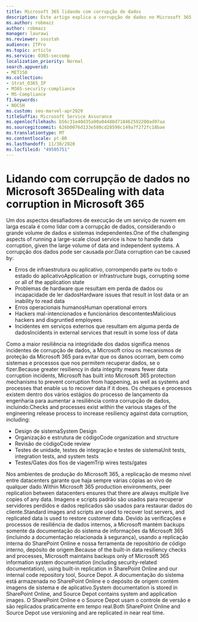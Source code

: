 ```yaml
---
title: Microsoft 365 lidando com corrupção de dados
description: Este artigo explica a corrupção de dados no Microsoft 365 e os esforços feitos pela Microsoft para impedir e recuperar dados.
ms.author: robmazz
author: robmazz
manager: laurawi
ms.reviewer: sosstah
audience: ITPro
ms.topic: article
ms.service: O365-seccomp
localization_priority: Normal
search.appverid:
- MET150
ms.collection:
- Strat_O365_IP
- M365-security-compliance
- MS-Compliance
f1.keywords:
- NOCSH
ms.custom: seo-marvel-apr2020
titleSuffix: Microsoft Service Assurance
ms.openlocfilehash: b56c31e40d35a90a04488d718462592200ad97aa
ms.sourcegitcommit: 626b0076d133e588cd28598c149a7f272fc18bae
ms.translationtype: MT
ms.contentlocale: pt-BR
ms.lasthandoff: 11/30/2020
ms.locfileid: "49505751"
---
```

# <a name="dealing-with-data-corruption-in-microsoft-365"></a><span data-ttu-id="16266-103">Lidando com corrupção de dados no Microsoft 365</span><span class="sxs-lookup"><span data-stu-id="16266-103">Dealing with data corruption in Microsoft 365</span></span>

<span data-ttu-id="16266-104">Um dos aspectos desafiadores de execução de um serviço de nuvem em larga escala é como lidar com a corrupção de dados, considerando o grande volume de dados e sistemas independentes.</span><span class="sxs-lookup"><span data-stu-id="16266-104">One of the challenging aspects of running a large-scale cloud service is how to handle data corruption, given the large volume of data and independent systems.</span></span> <span data-ttu-id="16266-105">A corrupção dos dados pode ser causada por:</span><span class="sxs-lookup"><span data-stu-id="16266-105">Data corruption can be caused by:</span></span>

- <span data-ttu-id="16266-106">Erros de infraestrutura ou aplicativo, corrompendo parte ou todo o estado do aplicativo</span><span class="sxs-lookup"><span data-stu-id="16266-106">Application or infrastructure bugs, corrupting some or all of the application state</span></span>
- <span data-ttu-id="16266-107">Problemas de hardware que resultam em perda de dados ou incapacidade de ler dados</span><span class="sxs-lookup"><span data-stu-id="16266-107">Hardware issues that result in lost data or an inability to read data</span></span>
- <span data-ttu-id="16266-108">Erros operacionais humanos</span><span class="sxs-lookup"><span data-stu-id="16266-108">Human operational errors</span></span>
- <span data-ttu-id="16266-109">Hackers mal-intencionados e funcionários descontentes</span><span class="sxs-lookup"><span data-stu-id="16266-109">Malicious hackers and disgruntled employees</span></span>
- <span data-ttu-id="16266-110">Incidentes em serviços externos que resultam em alguma perda de dados</span><span class="sxs-lookup"><span data-stu-id="16266-110">Incidents in external services that result in some loss of data</span></span>

<span data-ttu-id="16266-111">Como a maior resiliência na integridade dos dados significa menos incidentes de corrupção de dados, a Microsoft criou os mecanismos de proteção da Microsoft 365 para evitar que os danos ocorram, bem como sistemas e processos que nos permitem recuperar dados, se o fizer.</span><span class="sxs-lookup"><span data-stu-id="16266-111">Because greater resiliency in data integrity means fewer data corruption incidents, Microsoft has built into Microsoft 365 protection mechanisms to prevent corruption from happening, as well as systems and processes that enable us to recover data if it does.</span></span> <span data-ttu-id="16266-112">Os cheques e processos existem dentro dos vários estágios do processo de lançamento da engenharia para aumentar a resiliência contra corrupção de dados, incluindo:</span><span class="sxs-lookup"><span data-stu-id="16266-112">Checks and processes exist within the various stages of the engineering release process to increase resiliency against data corruption, including:</span></span>

- <span data-ttu-id="16266-113">Design de sistema</span><span class="sxs-lookup"><span data-stu-id="16266-113">System Design</span></span>
- <span data-ttu-id="16266-114">Organização e estrutura de código</span><span class="sxs-lookup"><span data-stu-id="16266-114">Code organization and structure</span></span>
- <span data-ttu-id="16266-115">Revisão de código</span><span class="sxs-lookup"><span data-stu-id="16266-115">Code review</span></span>
- <span data-ttu-id="16266-116">Testes de unidade, testes de integração e testes de sistema</span><span class="sxs-lookup"><span data-stu-id="16266-116">Unit tests, integration tests, and system tests</span></span>
- <span data-ttu-id="16266-117">Testes/Gates dos fios de viagem</span><span class="sxs-lookup"><span data-stu-id="16266-117">Trip wires tests/gates</span></span>

<span data-ttu-id="16266-118">Nos ambientes de produção do Microsoft 365, a replicação de mesmo nível entre datacenters garante que haja sempre várias cópias ao vivo de qualquer dado.</span><span class="sxs-lookup"><span data-stu-id="16266-118">Within Microsoft 365 production environments, peer replication between datacenters ensures that there are always multiple live copies of any data.</span></span> <span data-ttu-id="16266-119">Imagens e scripts padrão são usados para recuperar servidores perdidos e dados replicados são usados para restaurar dados do cliente.</span><span class="sxs-lookup"><span data-stu-id="16266-119">Standard images and scripts are used to recover lost servers, and replicated data is used to restore customer data.</span></span> <span data-ttu-id="16266-120">Devido às verificações e processos de resiliência de dados internos, a Microsoft mantém backups somente da documentação do sistema de informações da Microsoft 365 (incluindo a documentação relacionada à segurança), usando a replicação interna do SharePoint Online e nossa ferramenta de repositório de código interno, depósito de origem.</span><span class="sxs-lookup"><span data-stu-id="16266-120">Because of the built-in data resiliency checks and processes, Microsoft maintains backups only of Microsoft 365 information system documentation (including security-related documentation), using built-in replication in SharePoint Online and our internal code repository tool, Source Depot.</span></span> <span data-ttu-id="16266-121">A documentação do sistema está armazenada no SharePoint Online e o depósito de origem contém imagens de sistema e de aplicativo.</span><span class="sxs-lookup"><span data-stu-id="16266-121">System documentation is stored in SharePoint Online, and Source Depot contains system and application images.</span></span> <span data-ttu-id="16266-122">O SharePoint Online e o Source Depot usam o controle de versão e são replicados praticamente em tempo real.</span><span class="sxs-lookup"><span data-stu-id="16266-122">Both SharePoint Online and Source Depot use versioning and are replicated in near real time.</span></span>
